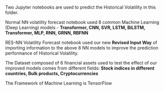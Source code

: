 Two Jupyter notebooks are used to predict the Historical Volatility in this folder.

Normal NN volatility forecast notebook used 8 common Machine Learning (Deep Learning) models - **Transformer, CNN, SVR, LSTM, BiLSTM, Transformer, MLP, RNN, GRNN, RBFNN**

RES-NN Volatility Forecast notebook used our new **Revised Input Way** of importing information to the above 8 NN models to improve the prediction performance of Historical Volatility.

The Dataset composed of 6 financial assets used to test the effect of our improved models comes from different fields: **Stock indices in different countries, Bulk products, Cryptocurrencies**

The Framework of Machine Learning is TensorFlow
